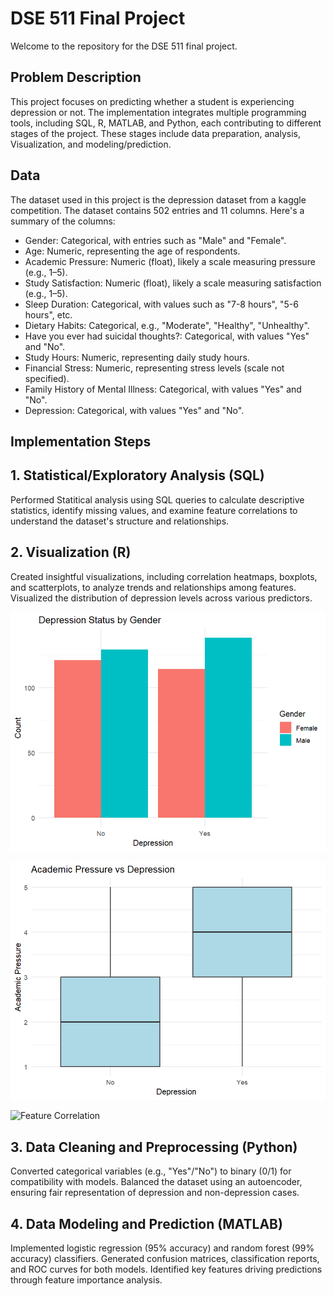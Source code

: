 # DSE 511 Final Project

Welcome to the repository for the DSE 511 final project.

## Problem Description
This project focuses on predicting whether a student is experiencing depression or not. The implementation integrates multiple programming tools, including SQL, R, MATLAB, and Python, each contributing to different stages of the project. These stages include data preparation, analysis, Visualization, and modeling/prediction.

## Data
The dataset used in this project is the depression dataset from a kaggle competition.
The dataset contains 502 entries and 11 columns. 
Here's a summary of the columns:

* Gender: Categorical, with entries such as "Male" and "Female".
* Age: Numeric, representing the age of respondents.
* Academic Pressure: Numeric (float), likely a scale measuring pressure (e.g., 1–5).
* Study Satisfaction: Numeric (float), likely a scale measuring satisfaction (e.g., 1–5).
* Sleep Duration: Categorical, with values such as "7-8 hours", "5-6 hours", etc.
* Dietary Habits: Categorical, e.g., "Moderate", "Healthy", "Unhealthy".
* Have you ever had suicidal thoughts?: Categorical, with values "Yes" and "No".
* Study Hours: Numeric, representing daily study hours.
* Financial Stress: Numeric, representing stress levels (scale not specified).
* Family History of Mental Illness: Categorical, with values "Yes" and "No".
* Depression: Categorical, with values "Yes" and "No".

## Implementation Steps

## 1. Statistical/Exploratory Analysis (SQL)
Performed Statitical analysis using SQL queries to calculate descriptive statistics, identify missing values, and examine feature correlations to understand the dataset's structure and relationships.

## 2.  Visualization (R)
Created insightful visualizations, including correlation heatmaps, boxplots, and scatterplots, to analyze trends and relationships among features. Visualized the distribution of depression levels across various predictors.

![Gender](img/Rplot_Gender.png)

![Axademic Pressure](img/Rplot_AcademicPressure.png)

![Feature Correlation]()


## 3. Data Cleaning and Preprocessing (Python)
Converted categorical variables (e.g., "Yes"/"No") to binary (0/1) for compatibility with models. Balanced the dataset using an autoencoder, ensuring fair representation of depression and non-depression cases.

## 4. Data Modeling and Prediction (MATLAB)
Implemented logistic regression (95% accuracy) and random forest (99% accuracy) classifiers. Generated confusion matrices, classification reports, and ROC curves for both models. Identified key features driving predictions through feature importance analysis.
  
